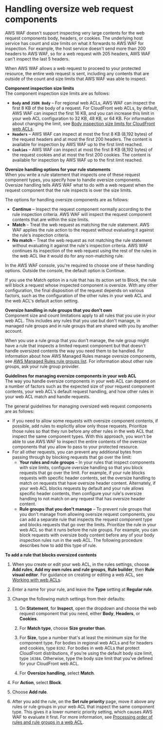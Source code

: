 # Handling oversize web request components<a name="waf-oversize-request-components"></a>

AWS WAF doesn't support inspecting very large contents for the web request components body, headers, or cookies\. The underlying host service has count and size limits on what it forwards to AWS WAF for inspection\. For example, the host service doesn't send more than 200 headers to AWS WAF, so for a web request with 205 headers, AWS WAF can't inspect the last 5 headers\. 

When AWS WAF allows a web request to proceed to your protected resource, the entire web request is sent, including any contents that are outside of the count and size limits that AWS WAF was able to inspect\. 

**Component inspection size limits**  
The component inspection size limits are as follows: 
+ **`Body` and `JSON Body`** – For regional web ACLs, AWS WAF can inspect the first 8 KB of the body of a request\. For CloudFront web ACLs, by default, AWS WAF can inspect the first 16 KB, and you can increase this limit in your web ACL configuration to 32 KB, 48 KB, or 64 KB\. For information about changing the limit, see [Body inspection size limits for CloudFront web ACLs](web-acl-setting-body-inspection-limit.md)\. 
+ **`Headers`** – AWS WAF can inspect at most the first 8 KB \(8,192 bytes\) of the request headers and at most the first 200 headers\. The content is available for inspection by AWS WAF up to the first limit reached\. 
+ **`Cookies`** – AWS WAF can inspect at most the first 8 KB \(8,192 bytes\) of the request cookies and at most the first 200 cookies\. The content is available for inspection by AWS WAF up to the first limit reached\. 

**Oversize handling options for your rule statements**  
When you write a rule statement that inspects one of these request component types, you specify how to handle oversize components\. Oversize handling tells AWS WAF what to do with a web request when the request component that the rule inspects is over the size limits\. 

The options for handling oversize components are as follows: 
+ **Continue** – Inspect the request component normally according to the rule inspection criteria\. AWS WAF will inspect the request component contents that are within the size limits\. 
+ **Match** – Treat the web request as matching the rule statement\. AWS WAF applies the rule action to the request without evaluating it against the rule's inspection criteria\. 
+ **No match** – Treat the web request as not matching the rule statement without evaluating it against the rule's inspection criteria\. AWS WAF continues its inspection of the web request using the rest of the rules in the web ACL like it would do for any non\-matching rule\. 

In the AWS WAF console, you're required to choose one of these handling options\. Outside the console, the default option is Continue\. 

If you use the Match option in a rule that has its action set to Block, the rule will block a request whose inspected component is oversize\. With any other configuration, the final disposition of the request depends on various factors, such as the configuration of the other rules in your web ACL and the web ACL's default action setting\. 

**Oversize handling in rule groups that you don't own**  
Component size and count limitations apply to all rules that you use in your web ACL\. This includes any rules that you use but don't manage, in managed rule groups and in rule groups that are shared with you by another account\. 

When you use a rule group that you don't manage, the rule group might have a rule that inspects a limited request component but that doesn't handle oversized contents the way you need them to be handled\. For information about how AWS Managed Rules manage oversize components, see [AWS Managed Rules rule groups list](aws-managed-rule-groups-list.md)\. For information about other rule groups, ask your rule group provider\.

**Guidelines for managing oversize components in your web ACL**  
The way you handle oversize components in your web ACL can depend on a number of factors such as the expected size of your request component contents, your web ACL's default request handling, and how other rules in your web ACL match and handle requests\. 

The general guidelines for managing oversized web request components are as follows: 
+ If you need to allow some requests with oversize component contents, if possible, add rules to explicitly allow only those requests\. Prioritize those rules so that they run before any other rules in the web ACL that inspect the same component types\. With this approach, you won't be able to use AWS WAF to inspect the entire contents of the oversize components that you allow to pass to your protected resource\.
+ For all other requests, you can prevent any additional bytes from passing through by blocking requests that go over the limit: 
  + **Your rules and rule groups** – In your rules that inspect components with size limits, configure oversize handling so that you block requests that go over the limit\. For example, if your rule blocks requests with specific header contents, set the oversize handling to match on requests that have oversize header content\. Alternately, if your web ACL blocks requests by default and your rule allows specific header contents, then configure your rule's oversize handling to not match on any request that has oversize header content\. 
  + **Rule groups that you don't manage** – To prevent rule groups that you don't manage from allowing oversize request components, you can add a separate rule that inspects the request component type and blocks requests that go over the limits\. Prioritize the rule in your web ACL so that it runs before the rule groups\. For example, you can block requests with oversize body content before any of your body inspection rules run in the web ACL\. The following procedure describes how to add this type of rule\.

**To add a rule that blocks oversized contents**

1. When you create or edit your web ACL, in the rules settings, choose **Add rules**, **Add my own rules and rule groups**, **Rule builder**, then **Rule visual editor**\. For guidance on creating or editing a web ACL, see [Working with web ACLs](web-acl-working-with.md)\.

1. Enter a name for your rule, and leave the **Type** setting at **Regular rule**\. 

1. Change the following match settings from their defaults: 

   1. On **Statement**, for **Inspect**, open the dropdown and choose the web request component that you need, either **Body**, **Headers**, or **Cookies**\. 

   1. For **Match type**, choose **Size greater than**\. 

   1. For **Size**, type a number that's at least the minimum size for the component type\. For bodies in regional web ACLs and for headers and cookies, type `8192`\. For bodies in web ACLs that protect CloudFront distributions, if you're using the default body size limit, type `16384`\. Otherwise, type the body size limit that you've defined for your CloudFront web ACL\. 

   1. For **Oversize handling**, select **Match**\. 

1. For **Action**, select **Block**\.

1. Choose **Add rule**\.

1. After you add the rule, on the **Set rule priority** page, move it above any rules or rule groups in your web ACL that inspect the same component type\. This gives it a lower numeric priority setting, which causes AWS WAF to evaluate it first\. For more information, see [Processing order of rules and rule groups in a web ACL](web-acl-processing-order.md)\.